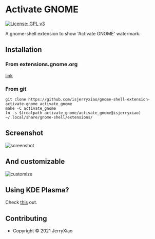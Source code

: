 # Activate GNOME
[![License: GPL v3](https://img.shields.io/badge/License-GPL%20v3-blue.svg)](./LICENSE)  

A gnome-shell extension to show 'Activate GNOME' watermark.  

## Installation
### From extensions.gnome.org
[link](https://extensions.gnome.org/extension/4574/activate_gnome)  
### From git
```
git clone https://github.com/isjerryxiao/gnome-shell-extension-activate-gnome activate_gnome
make -C activate_gnome
ln -s $(realpath activate_gnome/activate_gnome@isjerryxiao) ~/.local/share/gnome-shell/extensions/
```  

## Screenshot
![screenshot](https://pb.meson.cc/s/c030srhz.png)  

## And customizable
![customize](https://pb.meson.cc/s/c7uvyjrd.png)  

## Using KDE Plasma?
Check [this](https://github.com/RedL0tus/Activate-Plasma) out.  

## Contributing
* Copyright © 2021 JerryXiao
